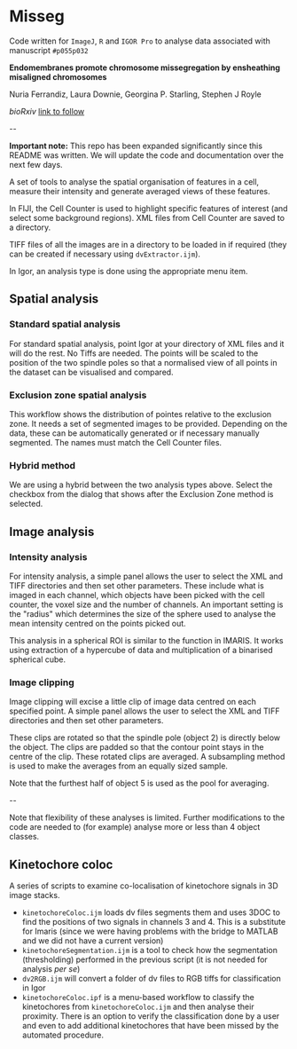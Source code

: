 # Misseg

Code written for `ImageJ`, `R` and `IGOR Pro` to analyse data associated with manuscript `#p055p032`

**Endomembranes promote chromosome missegregation by ensheathing misaligned chromosomes**

Nuria Ferrandiz, Laura Downie, Georgina P. Starling, Stephen J Royle

*bioRxiv* [link to follow](https://doi.org/)

--

**Important note:** This repo has been expanded significantly since this README was written.
We will update the code and documentation over the next few days.

A set of tools to analyse the spatial organisation of features in a cell, measure their intensity and generate averaged views of these features.

In FIJI, the Cell Counter is used to highlight specific features of interest (and select some background regions). XML files from Cell Counter are saved to a directory.

TIFF files of all the images are in a directory to be loaded in if required (they can be created if necessary using `dvExtractor.ijm`).

In Igor, an analysis type is done using the appropriate menu item.

## Spatial analysis

### Standard spatial analysis

For standard spatial analysis, point Igor at your directory of XML files and it will do the rest. No Tiffs are needed. The points will be scaled to the position of the two spindle poles so that a normalised view of all points in the dataset can be visualised and compared.

### Exclusion zone spatial analysis

This workflow shows the distribution of pointes relative to the exclusion zone. It needs a set of segmented images to be provided. Depending on the data, these can be automatically generated or if necessary manually segmented. The names must match the Cell Counter files.

### Hybrid method

We are using a hybrid between the two analysis types above. Select the checkbox from the dialog that shows after the Exclusion Zone method is selected.

## Image analysis

### Intensity analysis

For intensity analysis, a simple panel allows the user to select the XML and TIFF directories and then set other parameters. These include what is imaged in each channel, which objects have been picked with the cell counter, the voxel size and the number of channels. An important setting is the "radius" which determines the size of the sphere used to analyse the mean intensity centred on the points picked out.

This analysis in a spherical ROI is similar to the function in IMARIS. It works using extraction of a hypercube of data and multiplication of a binarised spherical cube.

### Image clipping

Image clipping will excise a little clip of image data centred on each specified point. A simple panel allows the user to select the XML and TIFF directories and then set other parameters.

These clips are rotated so that the spindle pole (object 2) is directly below the object. The clips are padded so that the contour point stays in the centre of the clip. These rotated clips are averaged. A subsampling method is used to make the averages from an equally sized sample.

Note that the furthest half of object 5 is used as the pool for averaging.

--

Note that flexibility of these analyses is limited. Further modifications to the code are needed to (for example) analyse more or less than 4 object classes.

## Kinetochore coloc

A series of scripts to examine co-localisation of kinetochore signals in 3D image stacks.

- `kinetochoreColoc.ijm` loads dv files segments them and uses 3DOC to find the positions of two signals in channels 3 and 4. This is a substitute for Imaris (since we were having problems with the bridge to MATLAB and we did not have a current version)
- `kinetochoreSegmentation.ijm` is a tool to check how the segmentation (thresholding) performed in the previous script (it is not needed for analysis _per se_)
- `dv2RGB.ijm` will convert a folder of dv files to RGB tiffs for classification in Igor
- `kinetochoreColoc.ipf` is a menu-based workflow to classify the kinetochores from `kinetochoreColoc.ijm` and then analyse their proximity. There is an option to verify the classification done by a user and even to add additional kinetochores that have been missed by the automated procedure.
